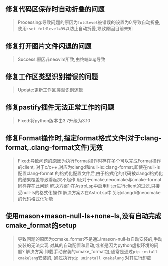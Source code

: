 ##  修复代码区保存时自动折叠的问题
> Processing:导致问题的原因为`foldlevel`被错误的设置为0,导致自动折叠,使用`:set
> foldlevel=99`以防止自动折叠,导致原因目前未知

## 修复打开图片文件闪退的问题
> Success:原因非neovim所致,由终端bug导致

## 修复工作区类型识别错误的问题
> Update:更新工作区类型识别逻辑

## 修复pastify插件无法正常工作的问题
> Fixed:将python版本由3.7升级为3.10

## 修复Format操作时,指定format格式文件(对于clang-format,.clang-format文件)无效
> Fixed:导致问题的原因为执行Format操作时存在多个可以完成Format操作的client,
> 对于c/c++,对应为clangd和null-ls::clang-format,即使在null-ls配置clang-format
> 的格式化配置文件后,由于格式化的代码被clangd格式化的结果覆盖导致看起来不起作
> 用;对于cmake,neocmake与cmake-format同样存在此问题
> 解决方案1:在AstroLsp中启用filter进行client的过滤,只接受null-ls的格式化操作
> 解决方案2:在AstroLsp中关闭clangd和neocmake的代码格式化功能

## 使用mason+mason-null-ls+none-ls,没有自动完成cmake_format的setup
> 导致问题的原因为:cmake_format不是通过mason-null-ls自动安装的,手动安装的无法实现
> 对其的自动配置和启动,或者是因为python虚拟环境的问题?
> 解决方案:卸载手动安装的cmake_format包,通常是通过`pip install cmakelang`安装的,
> 通过执行`pip uninstall cmakelang` 对其进行卸载
